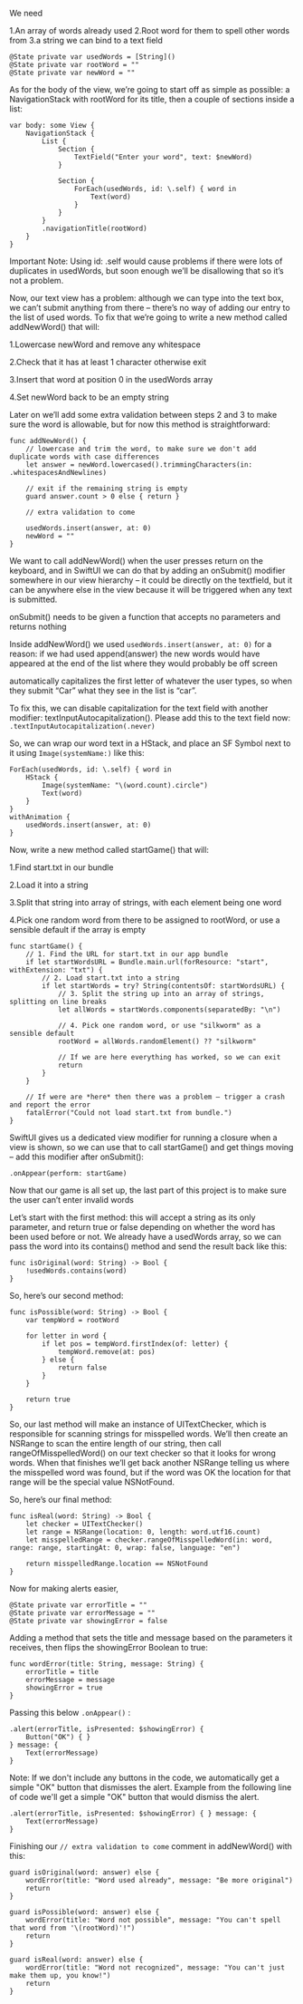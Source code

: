 We need

1.An array of words already used
2.Root word for them to spell other words from
3.a string we can bind to a text field
```
@State private var usedWords = [String]()
@State private var rootWord = ""
@State private var newWord = ""
```

As for the body of the view, we’re going to start off as simple as possible: a NavigationStack with rootWord for its title, then a couple of sections inside a list:
```
var body: some View {
    NavigationStack {
        List {
            Section {
                TextField("Enter your word", text: $newWord)
            }

            Section {
                ForEach(usedWords, id: \.self) { word in
                    Text(word)
                }
            }
        }
        .navigationTitle(rootWord)
    }
}
```

Important Note: Using id: \.self would cause problems if there were lots of duplicates in usedWords, but soon enough we’ll be disallowing that so it’s not a problem.

Now, our text view has a problem: although we can type into the text box, we can’t submit anything from there – there’s no way of adding our entry to the list of used words.
To fix that we’re going to write a new method called addNewWord() that will:

1.Lowercase newWord and remove any whitespace

2.Check that it has at least 1 character otherwise exit

3.Insert that word at position 0 in the usedWords array

4.Set newWord back to be an empty string

Later on we’ll add some extra validation between steps 2 and 3 to make sure the word is allowable, but for now this method is straightforward:
```
func addNewWord() {
    // lowercase and trim the word, to make sure we don't add duplicate words with case differences
    let answer = newWord.lowercased().trimmingCharacters(in: .whitespacesAndNewlines)

    // exit if the remaining string is empty
    guard answer.count > 0 else { return }

    // extra validation to come

    usedWords.insert(answer, at: 0)
    newWord = ""
}
```

We want to call addNewWord() when the user presses return on the keyboard, and in SwiftUI we can do that by adding an onSubmit() modifier somewhere in our view hierarchy – it could be directly on the textfield, but it can be anywhere else in the view because it will be triggered when any text is submitted.

onSubmit() needs to be given a function that accepts no parameters and returns nothing

Inside addNewWord() we used ```usedWords.insert(answer, at: 0)``` for a reason: if we had used append(answer) the new words would have appeared at the end of the list where they would probably be off screen

automatically capitalizes the first letter of whatever the user types, so when they submit “Car” what they see in the list is “car”.

To fix this, we can disable capitalization for the text field with another modifier: textInputAutocapitalization(). Please add this to the text field now:
```.textInputAutocapitalization(.never)```

So, we can wrap our word text in a HStack, and place an SF Symbol next to it using ```Image(systemName:)``` like this:
```
ForEach(usedWords, id: \.self) { word in
    HStack {
        Image(systemName: "\(word.count).circle")
        Text(word)
    }
}
withAnimation {
    usedWords.insert(answer, at: 0)
}
```




Now, write a new method called startGame() that will:

1.Find start.txt in our bundle

2.Load it into a string

3.Split that string into array of strings, with each element being one word

4.Pick one random word from there to be assigned to rootWord, or use a sensible default if the array is empty
```
func startGame() {
    // 1. Find the URL for start.txt in our app bundle
    if let startWordsURL = Bundle.main.url(forResource: "start", withExtension: "txt") {
        // 2. Load start.txt into a string
        if let startWords = try? String(contentsOf: startWordsURL) {
            // 3. Split the string up into an array of strings, splitting on line breaks
            let allWords = startWords.components(separatedBy: "\n")

            // 4. Pick one random word, or use "silkworm" as a sensible default
            rootWord = allWords.randomElement() ?? "silkworm"

            // If we are here everything has worked, so we can exit
            return
        }
    }

    // If were are *here* then there was a problem – trigger a crash and report the error
    fatalError("Could not load start.txt from bundle.")
}
```

SwiftUI gives us a dedicated view modifier for running a closure when a view is shown, so we can use that to call startGame() and get things moving – add this modifier after onSubmit():
```
.onAppear(perform: startGame)
```


Now that our game is all set up, the last part of this project is to make sure the user can’t enter invalid words

Let’s start with the first method: this will accept a string as its only parameter, and return true or false depending on whether the word has been used before or not. We already have a usedWords array, so we can pass the word into its contains() method and send the result back like this:
```
func isOriginal(word: String) -> Bool {
    !usedWords.contains(word)
}
```

So, here’s our second method:
```
func isPossible(word: String) -> Bool {
    var tempWord = rootWord

    for letter in word {
        if let pos = tempWord.firstIndex(of: letter) {
            tempWord.remove(at: pos)
        } else {
            return false
        }
    }

    return true
}
```

So, our last method will make an instance of UITextChecker, which is responsible for scanning strings for misspelled words. We’ll then create an NSRange to scan the entire length of our string, then call rangeOfMisspelledWord() on our text checker so that it looks for wrong words. When that finishes we’ll get back another NSRange telling us where the misspelled word was found, but if the word was OK the location for that range will be the special value NSNotFound.

So, here’s our final method:
```
func isReal(word: String) -> Bool {
    let checker = UITextChecker()
    let range = NSRange(location: 0, length: word.utf16.count)
    let misspelledRange = checker.rangeOfMisspelledWord(in: word, range: range, startingAt: 0, wrap: false, language: "en")

    return misspelledRange.location == NSNotFound
}
```

Now for making alerts easier, 
```
@State private var errorTitle = ""
@State private var errorMessage = ""
@State private var showingError = false
```

Adding  a method that sets the title and message based on the parameters it receives, then flips the showingError Boolean to true:
```
func wordError(title: String, message: String) {
    errorTitle = title
    errorMessage = message
    showingError = true
}
```

Passing this below ```.onAppear()``` :
```
.alert(errorTitle, isPresented: $showingError) {
    Button("OK") { }
} message: {
    Text(errorMessage)
}
```

Note: If we don't include any buttons in the code, we automatically get a simple "OK" button that dismisses the alert.
Example from the following line of code we'll get a simple "OK" button that would dismiss the alert.
```
.alert(errorTitle, isPresented: $showingError) { } message: {
    Text(errorMessage)
}
```

Finishing our  ```// extra validation to come```  comment in addNewWord() with this:
```
guard isOriginal(word: answer) else {
    wordError(title: "Word used already", message: "Be more original")
    return
}

guard isPossible(word: answer) else {
    wordError(title: "Word not possible", message: "You can't spell that word from '\(rootWord)'!")
    return
}

guard isReal(word: answer) else {
    wordError(title: "Word not recognized", message: "You can't just make them up, you know!")
    return
}
```
